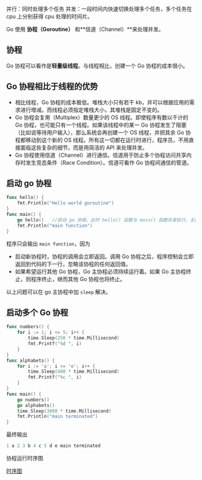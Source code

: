 并行：同时处理多个任务
并发：一段时间内快速切换处理多个任务，多个任务在 cpu 上分别获得 cpu 处理的时间片。

Go 使用 **协程（Goroutine）** 和**信道（Channel）**来处理并发。

## 协程
Go 协程可以看作是**轻量级线程**。与线程相比，创建一个 Go 协程的成本很小。
 ## Go 协程相比于线程的优势
- 相比线程，Go 协程的成本极低。堆栈大小只有若干 kb，并可以根据应用的需求进行增减。而线程必须指定堆栈大小，其堆栈是固定不变的。
- Go 协程会复用（Multiplex）数量更少的 OS 线程。即使程序有数以千计的 Go 协程，也可能只有一个线程。如果该线程中的某一 Go 协程发生了阻塞（比如说等待用户输入），那么系统会再创建一个 OS 线程，并把其余 Go 协程都移动到这个新的 OS 线程。所有这一切都在运行时进行，程序员，不用直接面临这些复杂的细节，而是用简洁的 API 来处理并发。
- Go 协程使用信道（Channel）进行通信。信道用于防止多个协程访问共享内存时发生竞态条件（Race Condition）。信道可看作 Go 协程间通信的管道。
## 启动 go 协程
```go
func hello() {
    fmt.Println("Hello world goroutine")
}
func main() {
    go hello()   //启动 go 协程，此时 hello() 函数与 main() 函数并发执行，主函数会运行在一个特有的 Go 协程上，称为 Go 主协程（Main Goroutine）。
    fmt.Println("main function")
}
```
程序只会输出 `main function`，因为
- 启动新协程时，协程的调用会立即返回。调用 Go 协程之后，程序控制会立即返回到代码的下一行，忽略该协程的任何返回值。
- 如果希望运行其他 Go 协程，Go 主协程必须持续运行着。如果 Go 主协程终止，则程序终止，继而其他 Go 协程也将终止。

以上问题可以在 go 主协程中加 `sleep` 解决。
## 启动多个 Go 协程
```go
func numbers() {  
    for i := 1; i <= 5; i++ {
        time.Sleep(250 * time.Millisecond)
        fmt.Printf("%d ", i)
    }
}
func alphabets() {  
    for i := 'a'; i <= 'e'; i++ {
        time.Sleep(400 * time.Millisecond)
        fmt.Printf("%c ", i)
    }
}
func main() {  
    go numbers()
    go alphabets()
    time.Sleep(3000 * time.Millisecond)
    fmt.Println("main terminated")
}
```
最终输出
```go
1 a 2 3 b 4 c 5 d e main terminated
```
协程运行时序图

[时序图](https://github.com/jianqiangli-Git/learngo/blob/master/learngo/%E6%97%B6%E5%BA%8F%E5%9B%BE.png)



